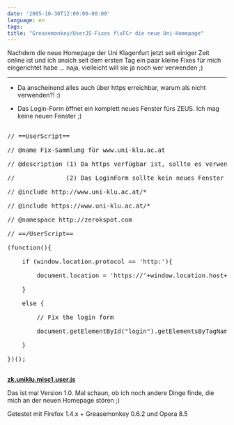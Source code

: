 ```yaml
---
date: '2005-10-30T12:00:00-00:00'
language: en
tags:
title: "Greasemonkey/UserJS-Fixes f\xFCr die neue Uni-Homepage"
---
```



Nachdem die neue Homepage der Uni Klagenfurt jetzt seit einiger Zeit online ist und ich ansich seit dem ersten Tag ein paar kleine Fixes für mich eingerichtet habe ... naja, vielleicht will sie ja noch wer verwenden ;)

-------------------------------



* Da anscheinend alles auch über https erreichbar, warum als nicht verwenden?! :)

* Das Login-Form öffnet ein komplett neues Fenster fürs ZEUS. Ich mag keine neuen Fenster ;)



<pre class="code">

// ==UserScript==

// @name Fix-Sammlung für www.uni-klu.ac.at

// @description (1) Da https verfügbar ist, sollte es verwendet werden ;)

//              (2) Das LoginForm sollte kein neues Fenster aufmachen.

// @include http://www.uni-klu.ac.at/*

// @include https://www.uni-klu.ac.at/*

// @namespace http://zerokspot.com

// ==/UserScript==

(function(){

	if (window.location.protocol == 'http:'){

		document.location = 'https://'+window.location.host+':'+window.location.port+window.location.pathname;

	}

	else {

		// Fix the login form

		document.getElementById("login").getElementsByTagName("form")[0].setAttribute("target","_self");

	}

})();

</pre>

<strong><a href="http://www.zerokspot.com/userjs/zk.uniklu.misc1.user.js">zk.uniklu.misc1.user.js</a></strong>



Das ist mal Version 1.0. Mal schaun, ob ich noch andere Dinge finde, die mich an der neuen Homepage stören ;)



Getestet mit Firefox 1.4.x + Greasemonkey 0.6.2 und Opera 8.5